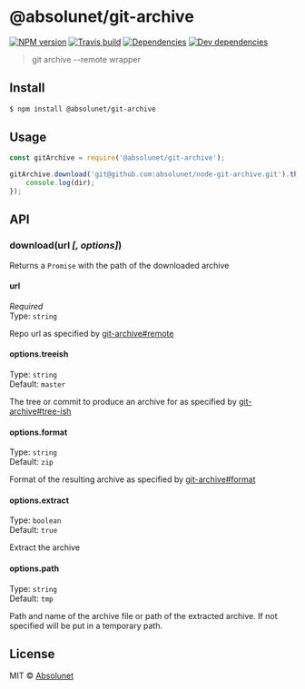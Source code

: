 # @absolunet/git-archive

[![NPM version](https://img.shields.io/npm/v/@absolunet/git-archive.svg)](https://www.npmjs.com/package/@absolunet/git-archive)
[![Travis build](https://api.travis-ci.org/absolunet/node-git-archive.svg?branch=master)](https://travis-ci.org/absolunet/node-git-archive/builds)
[![Dependencies](https://david-dm.org/absolunet/node-git-archive/status.svg)](https://david-dm.org/absolunet/node-git-archive)
[![Dev dependencies](https://david-dm.org/absolunet/node-git-archive/dev-status.svg)](https://david-dm.org/absolunet/node-git-archive?type=dev)

> git archive --remote wrapper


## Install

```sh
$ npm install @absolunet/git-archive
```


## Usage

```js
const gitArchive = require('@absolunet/git-archive');

gitArchive.download('git@github.com:absolunet/node-git-archive.git').then((dir) => {
	console.log(dir);
});

```


## API

### download(url *[, options]*)
Returns a `Promise` with the path of the downloaded archive

#### url
*Required*  
Type: `string`  

Repo url as specified by [git-archive#remote](https://git-scm.com/docs/git-archive#git-archive---remoteltrepogt)

#### options.treeish
Type: `string`  
Default: `master`

The tree or commit to produce an archive for as specified by [git-archive#tree-ish](https://git-scm.com/docs/git-archive#git-archive-lttree-ishgt)

#### options.format
Type: `string`  
Default: `zip`

Format of the resulting archive as specified by [git-archive#format](https://git-scm.com/docs/git-archive#git-archive---formatltfmtgt)

#### options.extract
Type: `boolean`  
Default: `true`

Extract the archive

#### options.path
Type: `string`  
Default: `tmp`

Path and name of the archive file or path of the extracted archive. If not specified will be put in a temporary path.


## License

MIT © [Absolunet](https://absolunet.com)
